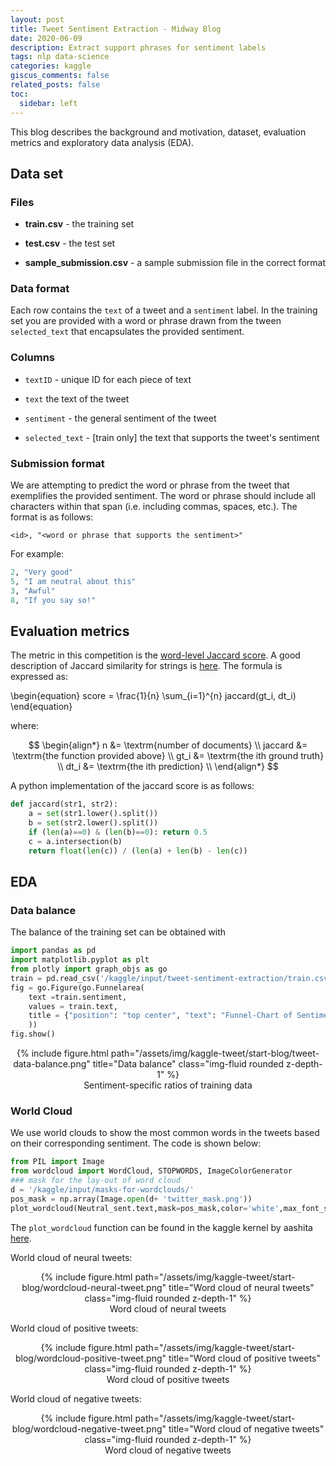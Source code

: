 ```yaml
---
layout: post
title: Tweet Sentiment Extraction - Midway Blog
date: 2020-06-09
description: Extract support phrases for sentiment labels
tags: nlp data-science
categories: kaggle
giscus_comments: false
related_posts: false
toc:
  sidebar: left
---
```


This blog describes the background and motivation, dataset, evaluation metrics and exploratory data analysis (EDA).

## Data set

### Files

- **train.csv** - the training set

- **test.csv** - the test set

- **sample_submission.csv** - a sample submission file in the correct format

### Data format

Each row contains the `text` of a tweet and a `sentiment` label. In the training set you are provided with a word or phrase drawn from the tween `selected_text` that encapsulates the provided sentiment.

### Columns

- `textID` - unique ID for each piece of text

- `text`  the text of the tweet

- `sentiment` - the general sentiment of the tweet

- `selected_text` - [train only] the text that supports the tweet's sentiment

### Submission format

We are attempting to predict the word or phrase from the tweet that exemplifies the provided sentiment. The word or phrase should include all characters within that span (i.e. including commas, spaces, etc.). The format is as follows:

`<id>, "<word or phrase that supports the sentiment>"`

For example:

```python
2, "Very good"
5, "I am neutral about this"
3, "Awful"
8, "If you say so!"
```

## Evaluation metrics

The metric in this competition is the [word-level Jaccard score](https://en.wikipedia.org/wiki/Jaccard_index). A good description of Jaccard similarity for strings is [here](https://towardsdatascience.com/overview-of-text-similarity-metrics-3397c4601f50). The formula is expressed as:

\begin{equation}
score = \frac{1}{n} \sum_{i=1}^{n} jaccard(gt_i, dt_i)
\end{equation}

where:

$$
\begin{align*}
n &= \textrm{number of documents} \\
jaccard &= \textrm{the function provided above} \\
gt_i &= \textrm{the ith ground truth} \\
dt_i &= \textrm{the ith prediction} \\
\end{align*}
$$

A python implementation of the jaccard score is as follows:

```python
def jaccard(str1, str2):
    a = set(str1.lower().split())
    b = set(str2.lower().split())
    if (len(a)==0) & (len(b)==0): return 0.5
    c = a.intersection(b)
    return float(len(c)) / (len(a) + len(b) - len(c))
```

## EDA

### Data balance

The balance of the training set can be obtained with

```python
import pandas as pd
import matplotlib.pyplot as plt
from plotly import graph_objs as go
train = pd.read_csv('/kaggle/input/tweet-sentiment-extraction/train.csv')
fig = go.Figure(go.Funnelarea(
    text =train.sentiment,
    values = train.text,
    title = {"position": "top center", "text": "Funnel-Chart of Sentiment Distribution"}
    ))
fig.show()
```
<div class="img-div" markdown="0" style="text-align:center">
  {% include figure.html path="/assets/img/kaggle-tweet/start-blog/tweet-data-balance.png" title="Data balance" class="img-fluid rounded z-depth-1" %}
  <figcaption>Sentiment-specific ratios of training data</figcaption>
</div>

### World Cloud

We use world clouds to show the most common words in the tweets based on their corresponding sentiment. The code is shown below:

```python
from PIL import Image
from wordcloud import WordCloud, STOPWORDS, ImageColorGenerator
### mask for the lay-out of word cloud
d = '/kaggle/input/masks-for-wordclouds/'
pos_mask = np.array(Image.open(d+ 'twitter_mask.png'))
plot_wordcloud(Neutral_sent.text,mask=pos_mask,color='white',max_font_size=100,title_size=30,title="WordCloud of Neutral Tweets")

```

The `plot_wordcloud` function can be found in the kaggle kernel by aashita [here](https://www.kaggle.com/code/aashita/word-clouds-of-various-shapes/notebook).

World cloud of neural tweets:

<div class="img-div" markdown="0" style="text-align:center">
  {% include figure.html path="/assets/img/kaggle-tweet/start-blog/wordcloud-neural-tweet.png" title="Word cloud of neural tweets" class="img-fluid rounded z-depth-1" %}
  <figcaption>Word cloud of neural tweets</figcaption>
</div>

World cloud of positive tweets:

<div class="img-div" markdown="0" style="text-align:center">
  {% include figure.html path="/assets/img/kaggle-tweet/start-blog/wordcloud-positive-tweet.png" title="Word cloud of positive tweets" class="img-fluid rounded z-depth-1" %}
  <figcaption>Word cloud of positive tweets</figcaption>
</div>

World cloud of negative tweets:

<div class="img-div" markdown="0" style="text-align:center">
  {% include figure.html path="/assets/img/kaggle-tweet/start-blog/wordcloud-negative-tweet.png" title="Word cloud of negative tweets" class="img-fluid rounded z-depth-1" %}
  <figcaption>Word cloud of negative tweets</figcaption>
</div>
